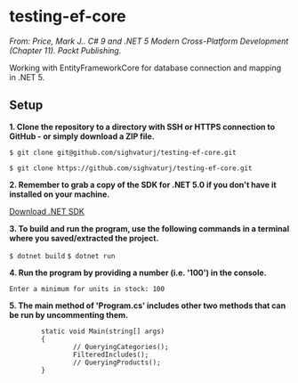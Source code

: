 # testing-ef-core
*From: Price, Mark J.. C# 9 and .NET 5 Modern Cross-Platform Development (Chapter 11). Packt Publishing.*

Working with EntityFrameworkCore for database connection and mapping in .NET 5.

## Setup

**1. Clone the repository to a directory with SSH or HTTPS connection to GitHub - or simply download a ZIP file.**

`$ git clone git@github.com/sighvaturj/testing-ef-core.git`

`$ git clone https://github.com/sighvaturj/testing-ef-core.git`

**2. Remember to grab a copy of the SDK for .NET 5.0 if you don't have it installed on your machine.**

[Download .NET SDK](https://dotnet.microsoft.com/download)

**3. To build and run the program, use the following commands in a terminal where you saved/extracted the project.**

`$ dotnet build`
`$ dotnet run`

**4. Run the program by providing a number (i.e. '100') in the console.**

```
Enter a minimum for units in stock: 100
```

**5. The main method of 'Program.cs' includes other two methods that can be run by uncommenting them.**

```
        static void Main(string[] args)
        {
                // QueryingCategories();
                FilteredIncludes();
                // QueryingProducts();
        }
```
